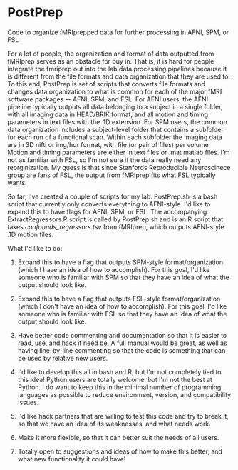 # PostPrep
Code to organize fMRIprepped data for further processing in AFNI, SPM, or FSL

For a lot of people, the organization and format of data outputted from fMRIprep serves as an obstacle for buy in. That is, it is hard for people integrate the fmriprep out into the lab data processing pipelines because it is different from the file formats and data organization that they are used to. To this end, PostPrep is set of scripts that converts file formats and changes data organization to what is common for each of the major fMRI software packages -- AFNI, SPM, and FSL. For AFNI users, the AFNI pipeline typically outputs all data belonging to a subject in a single folder, with all imaging data in HEAD/BRIK format, and all motion and timing parameters in text files with the .1D extension. For SPM users, the common data organization includes a subject-level folder that contains a subfolder for each run of a functional scan. Within each subfolder the imaging data are in 3D nifti or img/hdr format, with file (or pair of files) per volume. Motion and timing parameters are either in text files or .mat matlab files. I'm not as familiar with FSL, so I'm not sure if the data really need any reorginization. My guess is that since Stanfords Reproducible Neuroscinece group are fans of FSL, the output from fMRIprep fits what FSL typically wants. 

So far, I've created a couple of scripts for my lab. PostPrep.sh is a bash script that currently only converts everything to AFNI-style. I'd like to expand this to have flags for AFNI, SPM, or FSL. The accompanying ExtractRegressors.R script is called by PostPrep.sh and is an R script that takes *confounds_regressors.tsv* from fMRIprep, which outputs AFNI-style .1D motion files. 

What I'd like to do:

1) Expand this to have a flag that outputs SPM-style format/organization (which I have an idea of how to accomplish). For this goal, I'd like someone who is familiar with SPM so that they have an idea of what the output should look like.

2) Expand this to have a flag that outputs FSL-style format/organization (which I don't have an idea of how to accomplish). For this goal, I'd like someone who is familiar with FSL so that they have an idea of what the output should look like.

3) Have better code commenting and documentation so that it is easier to read, use, and hack if need be. A full manual would be great, as well as having line-by-line commenting so that the code is something that can be used by relative new users. 

4) I'd like to develop this all in bash and R, but I'm not completely tied to this idea! Python users are totally welcome, but I'm not the best at Python. I do want to keep this in the minimal number of programming languages as possible to reduce environment, version, and compatibility issues. 

5) I'd like hack partners that are willing to test this code and try to break it, so that we have an idea of its weaknesses, and what needs work. 

6) Make it more flexible, so that it can better suit the needs of all users.

7) Totally open to suggestions and ideas of how to make this better, and what new functionality it could have!
